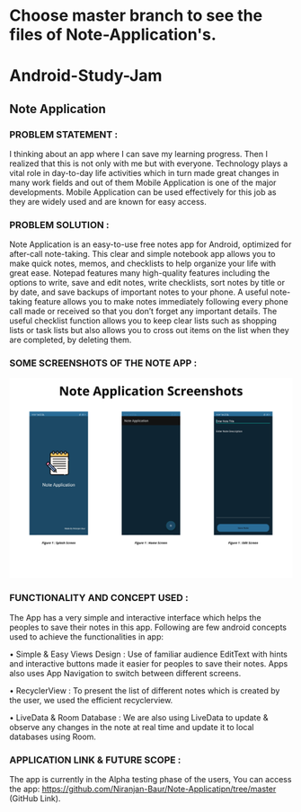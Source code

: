 # Choose master branch to see the files of Note-Application's.
# Android-Study-Jam
## Note Application


### PROBLEM STATEMENT : 
I thinking about an app where I can save my learning progress. Then I realized that this is not only with me but with everyone. Technology plays a vital role in day-to-day life activities which in turn made great changes in many work fields and out of them Mobile Application is one of the major developments. Mobile Application can be used effectively for this job as they are widely used and are known for easy access.

### PROBLEM SOLUTION :
Note Application is an easy-to-use free notes app for Android, optimized for after-call note-taking. This clear and simple notebook app allows you to make quick notes, memos, and checklists to help organize your life with great ease.
Notepad features many high-quality features including the options to write, save and edit notes, write checklists, sort notes by title or by date, and save backups of important notes to your phone. A useful note-taking feature allows you to make notes immediately following every phone call made or received so that you don’t forget any important details.
The useful checklist function allows you to keep clear lists such as shopping lists or task lists but also allows you to cross out items on the list when they are completed, by deleting them.

### SOME SCREENSHOTS OF THE NOTE APP :    

<img src="img.png">                    
                

### FUNCTIONALITY AND CONCEPT USED : 

The App has a very simple and interactive interface which helps the peoples to save their notes in this app. Following are few android concepts used to achieve the functionalities in app: 

•	Simple & Easy Views Design : Use of familiar audience EditText with hints and interactive buttons made it easier for peoples to save their notes. Apps also uses App Navigation to switch between different screens.

•	RecyclerView : To present the list of different notes which is created by the user, we used the efficient recyclerview.

•	LiveData & Room Database : We are also using LiveData to update & observe any changes in the note at real time and update it to local databases using Room.

### APPLICATION LINK & FUTURE SCOPE :
The app is currently in the Alpha testing phase of the users, You can access the app: https://github.com/Niranjan-Baur/Note-Applicatipn/tree/master (GitHub Link).


